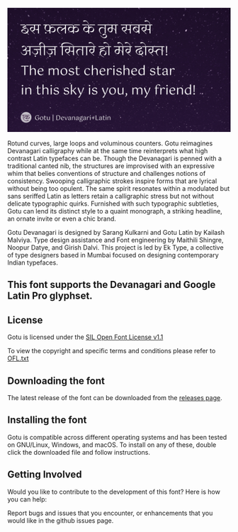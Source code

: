 ![Gotu](https://github.com/EkType/Gotu/blob/master/Promotion/Gotu_header.png "Gotu")

Rotund curves, large loops and voluminous counters. Gotu reimagines Devanagari calligraphy while at the same time reinterprets what high contrast Latin typefaces can be. Though the Devanagari is penned with a traditional canted nib, the structures are improvised with an expressive whim that belies conventions of structure and challenges notions of consistency. Swooping calligraphic strokes inspire forms that are lyrical without being too opulent. The same spirit resonates within a modulated but sans seriffed Latin as letters retain a calligraphic stress but not without delicate typographic quirks. Furnished with such typographic subtleties, Gotu can lend its distinct style to a quaint monograph, a striking headline, an ornate invite or even a chic brand.  

Gotu Devanagari is designed by Sarang Kulkarni and Gotu Latin by Kailash Malviya. Type design assistance and Font engineering by Maithili Shingre, Noopur Datye, and Girish Dalvi. This project is led by Ek Type, a collective of type designers based in Mumbai focused on designing contemporary Indian typefaces.

This font supports the Devanagari and Google Latin Pro glyphset.
--------------

## License

Gotu is licensed under the [SIL Open Font License v1.1](http://scripts.sil.org/OFL)

To view the copyright and specific terms and conditions please refer to [OFL.txt](OFL.txt)

## Downloading the font

The latest release of the font can be downloaded from the [releases page](https://github.com/EkType/Gotu/releases).

## Installing the font

Gotu is compatible across different operating systems and has been tested on GNU/Linux, Windows, and macOS. To install on any of these, double click the downloaded file and follow instructions.

## Getting Involved

Would you like to contribute to the development of this font? Here is how you can help:

Report bugs and issues that you encounter, or enhancements that you would like in the github issues page.
 

